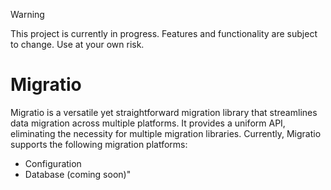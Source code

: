 > [!WARNING]
> This project is currently in progress. Features and functionality are subject to change. Use at your own risk.

# Migratio

Migratio is a versatile yet straightforward migration library that streamlines data migration across multiple platforms. It provides a uniform API, eliminating the necessity for multiple migration libraries. Currently, Migratio supports the following migration platforms:
- Configuration
- Database (coming soon)"
